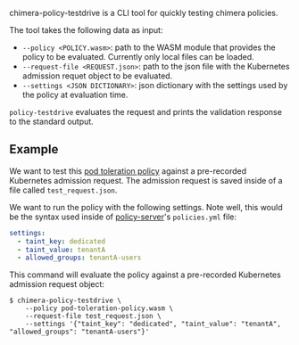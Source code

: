 chimera-policy-testdrive is a CLI tool for quickly testing chimera policies.

The tool takes the following data as input:

  * `--policy <POLICY.wasm>`: path to the WASM module that provides the policy to
    be evaluated. Currently only local files can be loaded.
  * `--request-file <REQUEST.json>`: path to the json file with the Kubernetes
    admission requet object to be evaluated.
  * `--settings <JSON DICTIONARY>`: json dictionary with the settings used by
    the policy at evaluation time.

`policy-testdrive` evaluates the request and prints the validation response to
the standard output.

## Example

We want to test this [pod toleration policy](https://github.com/chimera-kube/pod-toleration-policy)
against a pre-recorded Kubernetes admission request. The admission request is
saved inside of a file called `test_request.json`.

We want to run the policy with the following settings. Note well, this would
be the syntax used inside of [policy-server](https://github.com/chimera-kube/policy-server)'s
`policies.yml` file:

```yaml
settings:
  - taint_key: dedicated
  - taint_value: tenantA
  - allowed_groups: tenantA-users
```

This command will evaluate the policy against a pre-recorded Kubernetes admission
request object:

```shell
$ chimera-policy-testdrive \
    --policy pod-toleration-policy.wasm \
    --request-file test_request.json \
    --settings '{"taint_key": "dedicated", "taint_value": "tenantA", "allowed_groups": "tenantA-users"}'
```
